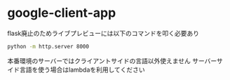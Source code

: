 # google-client-app

flask廃止のためライブプレビューには以下のコマンドを叩く必要あり

```bash
python -m http.server 8000
```
本番環境のサーバーではクライアントサイドの言語以外使えません
サーバーサイド言語を使う場合はlambdaを利用してください